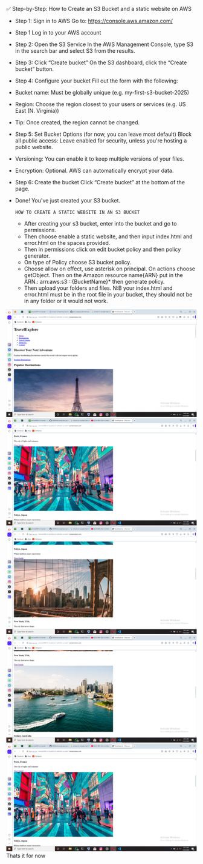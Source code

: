 ✅ Step-by-Step: How to Create an S3 Bucket and a static website on AWS
- Step 1: Sign in to AWS
Go to: https://console.aws.amazon.com/

 - Step 1 Log in to your AWS account

-  Step 2: Open the S3 Service
In the AWS Management Console, type S3 in the search bar and select S3 from the results.

-  Step 3: Click “Create bucket”
On the S3 dashboard, click the “Create bucket” button.

-  Step 4: Configure your bucket
Fill out the form with the following:

- Bucket name: Must be globally unique (e.g. my-first-s3-bucket-2025)

- Region: Choose the region closest to your users or services (e.g. US East (N. Virginia))

-  Tip: Once created, the region cannot be changed.

- Step 5: Set Bucket Options (for now, you can leave most default)
Block all public access: Leave enabled for security, unless you're hosting a public website.

- Versioning: You can enable it to keep multiple versions of your files.

- Encryption: Optional. AWS can automatically encrypt your data.

 - Step 6: Create the bucket Click “Create bucket” at the bottom of the page.

  - Done! You've just created your S3 bucket.
   
        HOW TO CREATE A STATIC WEBSITE IN AN S3 BUCKET
    - After creating your s3 bucket, enter into the bucket and go to permissions.
    - Then choose enable a static website, and then input index.html and error.html on the spaces provided.
    - Then in permissions click on edit bucket policy and then policy generator.
    - On type of Policy choose S3 bucket policy.
    - Choose allow on effect, use asterisk on principal.
    On actions choose getObject.
    Then on the Amazon resource name{ARN} put in the ARN.: arn:aws:s3:::{BucketName}* then generate policy. 
    - Then upload your folders and files. N:B your index.html and error.html must be in the root file in your bucket, they should not be in any folder or it would not work.

![static](images/static.png)
![paris](images/paris.png)
![Newyork](images/Newyork.png)
![Sydney](images/Sydney.png)
![Tokyo](images/Tokyo.png)
Thats it for now